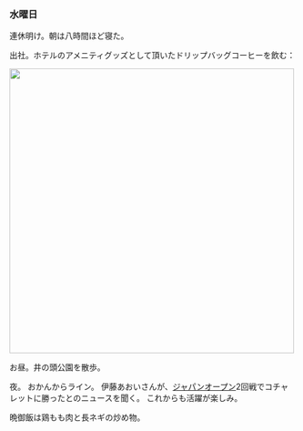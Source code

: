 ### 水曜日

連休明け。朝は八時間ほど寝た。

出社。ホテルのアメニティグッズとして頂いたドリップバッグコーヒーを飲む：

<img src="https://i.imgur.com/7dB9eir.jpeg" width="500">

お昼。井の頭公園を散歩。

夜。
おかんからライン。
伊藤あおいさんが、[ジャパンオープン](https://japanopentennis.com/wta/)2回戦でコチャレットに勝ったとのニュースを聞く。
これからも活躍が楽しみ。

晩御飯は鶏もも肉と長ネギの炒め物。
